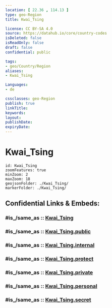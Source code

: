 ```yaml
---
location: [ 22.36 , 114.13 ] 
type: geo-Region
title: Kwai_Tsing

license: CC BY-SA 4.0
source: https://datahub.io/core/country-codes
isDeleted: false
isReadOnly: false
draft: false
confidential: public

tags:
- geo/Country/Region
aliases:
- Kwai_Tsing

Languages:
- de

cssclasses: geo-Region
publish: true
linkTitle: 
keywords: 
layout: 
publishDate: 
expiryDate: 
---
```


# Kwai_Tsing

```leaflet
id: Kwai_Tsing
zoomFeatures: true 
minZoom: 2 
maxZoom: 18
geojsonFolder: ./Kwai_Tsing/
markerFolder: ./Kwai_Tsing/
```


## Confidential Links & Embeds: 

### #is_/same_as :: [Kwai_Tsing](/_Standards/Earth/Continent/Asia/Asia~East/China/Hong_Kong/Counties/Kwai_Tsing.md) 

### #is_/same_as :: [Kwai_Tsing.public](/_public/Earth/Continent/Asia/Asia~East/China/Hong_Kong/Counties/Kwai_Tsing.public.md) 

### #is_/same_as :: [Kwai_Tsing.internal](/_internal/Earth/Continent/Asia/Asia~East/China/Hong_Kong/Counties/Kwai_Tsing.internal.md) 

### #is_/same_as :: [Kwai_Tsing.protect](/_protect/Earth/Continent/Asia/Asia~East/China/Hong_Kong/Counties/Kwai_Tsing.protect.md) 

### #is_/same_as :: [Kwai_Tsing.private](/_private/Earth/Continent/Asia/Asia~East/China/Hong_Kong/Counties/Kwai_Tsing.private.md) 

### #is_/same_as :: [Kwai_Tsing.personal](/_personal/Earth/Continent/Asia/Asia~East/China/Hong_Kong/Counties/Kwai_Tsing.personal.md) 

### #is_/same_as :: [Kwai_Tsing.secret](/_secret/Earth/Continent/Asia/Asia~East/China/Hong_Kong/Counties/Kwai_Tsing.secret.md)

